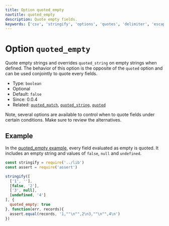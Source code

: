 ```yaml
---
title: Option quoted_empty
navtitle: quoted_empty
description: Quote empty fields.
keywords: ['csv', 'stringify', 'options', 'quotes', 'delimiter', 'escape']
---
```


# Option `quoted_empty`

Quote empty strings and overrides `quoted_string` on empty strings when defined. The behavior of this option is the opposite of the `quoted` option and can be used conjointly to quote every fields.

* Type: `boolean`
* Optional
* Default: `false`
* Since: 0.0.4
* Related: [`quoted_match`](/stringify/options/quoted_match/), [`quoted_string`](/stringify/options/quoted_string/), [`quoted`](/stringify/options/quoted/)

Note, several options are available to control when to quote fields under certain conditions. Make sure to review the alternatives.

## Example

In the [quoted_empty example](https://github.com/adaltas/node-csv-strinigify/blob/master/samples/option.quoted.js), every field evaluated as empty is quoted. It includes an empty string and values of `false`, `null` and `undefined`.

```js
const stringify = require('../lib')
const assert = require('assert')

stringify([
  ['1', ''],
  [false, '2'],
  ['3', null],
  [undefined, '4']
], {
  quoted_empty: true
}, function(err, records){
  assert.equal(records, '1,""\n"",2\n3,""\n"",4\n')
})
```
